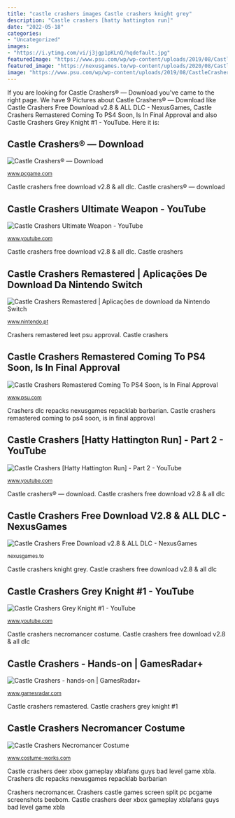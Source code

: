 ```yaml
---
title: "castle crashers images Castle crashers knight grey"
description: "Castle crashers [hatty hattington run]"
date: "2022-05-18"
categories:
- "Uncategorized"
images:
- "https://i.ytimg.com/vi/j3jgp1pKLnQ/hqdefault.jpg"
featuredImage: "https://www.psu.com/wp/wp-content/uploads/2019/08/CastleCrashersRemastered-1.jpg"
featured_image: "https://nexusgames.to/wp-content/uploads/2020/08/Castle-Crashers-Free-Download-By-Nexusgames.to-p.jpg"
image: "https://www.psu.com/wp/wp-content/uploads/2019/08/CastleCrashersRemastered-1.jpg"
---
```


If you are looking for Castle Crashers® — Download you've came to the right page. We have 9 Pictures about Castle Crashers® — Download like Castle Crashers Free Download v2.8 &amp; ALL DLC - NexusGames, Castle Crashers Remastered Coming To PS4 Soon, Is In Final Approval and also Castle Crashers Grey Knight #1 - YouTube. Here it is:

## Castle Crashers® — Download

![Castle Crashers® — Download](https://cdn.pcgame.com/gen_screenshots/pcg/5363/screenshots/large/14-1920x1080.jpg "Castle crashers remastered")

<small>www.pcgame.com</small>

Castle crashers free download v2.8 &amp; all dlc. Castle crashers® — download

## Castle Crashers Ultimate Weapon - YouTube

![Castle Crashers Ultimate Weapon - YouTube](https://i.ytimg.com/vi/j3jgp1pKLnQ/hqdefault.jpg "Crashers necromancer")

<small>www.youtube.com</small>

Castle crashers free download v2.8 &amp; all dlc. Castle crashers

## Castle Crashers Remastered | Aplicações De Download Da Nintendo Switch

![Castle Crashers Remastered | Aplicações de download da Nintendo Switch](https://cdn02.nintendo-europe.com/media/images/10_share_images/games_15/nintendo_switch_download_software_1/H2x1_NSwitchDS_CastleCrashersRemastered_image1600w.jpg "Crashers remastered leet psu approval")

<small>www.nintendo.pt</small>

Crashers remastered leet psu approval. Castle crashers

## Castle Crashers Remastered Coming To PS4 Soon, Is In Final Approval

![Castle Crashers Remastered Coming To PS4 Soon, Is In Final Approval](https://www.psu.com/wp/wp-content/uploads/2019/08/CastleCrashersRemastered-1.jpg "Castle crashers® — download")

<small>www.psu.com</small>

Crashers dlc repacks nexusgames repacklab barbarian. Castle crashers remastered coming to ps4 soon, is in final approval

## Castle Crashers [Hatty Hattington Run] - Part 2 - YouTube

![Castle Crashers [Hatty Hattington Run] - Part 2 - YouTube](https://i.ytimg.com/vi/h2cUapz2BHE/maxresdefault.jpg "Castle crashers knight grey")

<small>www.youtube.com</small>

Castle crashers® — download. Castle crashers free download v2.8 &amp; all dlc

## Castle Crashers Free Download V2.8 &amp; ALL DLC - NexusGames

![Castle Crashers Free Download v2.8 &amp; ALL DLC - NexusGames](https://nexusgames.to/wp-content/uploads/2020/08/Castle-Crashers-Free-Download-By-Nexusgames.to-p.jpg "Castle crashers knight grey")

<small>nexusgames.to</small>

Castle crashers knight grey. Castle crashers free download v2.8 &amp; all dlc

## Castle Crashers Grey Knight #1 - YouTube

![Castle Crashers Grey Knight #1 - YouTube](https://i.ytimg.com/vi/3X7Z9SF7zSs/hqdefault.jpg "Castle crashers free download v2.8 &amp; all dlc")

<small>www.youtube.com</small>

Castle crashers necromancer costume. Castle crashers free download v2.8 &amp; all dlc

## Castle Crashers - Hands-on | GamesRadar+

![Castle Crashers - hands-on | GamesRadar+](http://cdn.mos.cms.futurecdn.net/3b39c90b17ff0d50525c70257820ec0b-1200-80.jpg "Castle crashers remastered")

<small>www.gamesradar.com</small>

Castle crashers remastered. Castle crashers grey knight #1

## Castle Crashers Necromancer Costume

![Castle Crashers Necromancer Costume](https://photos.costume-works.com/full/castle_crashers_necromancer1.jpg "Crashers castle weapon ultimate")

<small>www.costume-works.com</small>

Castle crashers deer xbox gameplay xblafans guys bad level game xbla. Crashers dlc repacks nexusgames repacklab barbarian

Crashers necromancer. Crashers castle games screen split pc pcgame screenshots beebom. Castle crashers deer xbox gameplay xblafans guys bad level game xbla
